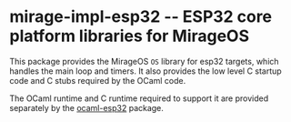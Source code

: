 # mirage-impl-esp32 -- ESP32 core platform libraries for MirageOS

This package provides the MirageOS `OS` library for
esp32 targets, which handles the main loop and timers. It also provides
the low level C startup code and C stubs required by the OCaml code.


The OCaml runtime and C runtime required to support it are provided separately
by the [ocaml-esp32][2] package.

[2]: https://github.com/TheLortex/ocaml-esp32